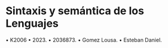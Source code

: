 #  Sintaxis y semántica de los Lenguajes
• K2006
• 2023.
• 2036873.
• Gomez Lousa.
• Esteban Daniel.
